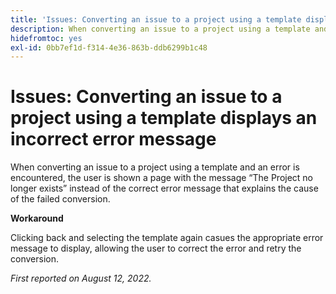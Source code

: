 ```yaml
---
title: 'Issues: Converting an issue to a project using a template displays an incorrect error message'
description: When converting an issue to a project using a template and an error is encountered, the user is shown a page with the message The Project no longer exists instead of the correct error message that explains the cause of the failed conversion.
hidefromtoc: yes
exl-id: 0bb7ef1d-f314-4e36-863b-ddb6299b1c48
---
```

# Issues: Converting an issue to a project using a template displays an incorrect error message

When converting an issue to a project using a template and an error is encountered, the user is shown a page with the message “The Project no longer exists” instead of the correct error message that explains the cause of the failed conversion.

**Workaround**

Clicking back and selecting the template again casues the appropriate error message to display, allowing the user to correct the error and retry the conversion.

_First reported on August 12, 2022._
